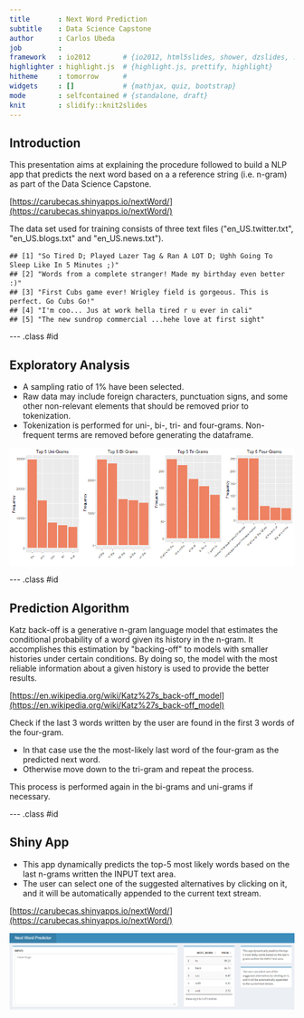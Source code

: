 ```yaml
---
title       : Next Word Prediction
subtitle    : Data Science Capstone
author      : Carlos Ubeda
job         : 
framework   : io2012        # {io2012, html5slides, shower, dzslides, ...}
highlighter : highlight.js  # {highlight.js, prettify, highlight}
hitheme     : tomorrow      # 
widgets     : []            # {mathjax, quiz, bootstrap}
mode        : selfcontained # {standalone, draft}
knit        : slidify::knit2slides
---
```


## Introduction

This presentation aims at explaining the procedure followed to build a NLP app that predicts the next word based on a a reference string (i.e. n-gram) as part of the Data Science Capstone.

[https://carubecas.shinyapps.io/nextWord/](https://carubecas.shinyapps.io/nextWord/)

The data set used for training consists of three text files ("en_US.twitter.txt", "en_US.blogs.txt" and "en_US.news.txt").


```
## [1] "So Tired D; Played Lazer Tag & Ran A LOT D; Ughh Going To Sleep Like In 5 Minutes ;)"
## [2] "Words from a complete stranger! Made my birthday even better :)"                     
## [3] "First Cubs game ever! Wrigley field is gorgeous. This is perfect. Go Cubs Go!"       
## [4] "I'm coo... Jus at work hella tired r u ever in cali"                                 
## [5] "The new sundrop commercial ...hehe love at first sight"
```

--- .class #id 

## Exploratory Analysis

* A sampling ratio of 1% have been selected.
* Raw data may include foreign characters, punctuation signs, and some other non-relevant elements that should be removed prior to tokenization.
* Tokenization is performed for uni-, bi-, tri- and four-grams. Non-frequent terms are removed before generating the dataframe. 

<img src="assets/fig/unnamed-chunk-2-1.png" title="plot of chunk unnamed-chunk-2" alt="plot of chunk unnamed-chunk-2" style="display: block; margin: auto;" />

--- .class #id 

## Prediction Algorithm

Katz back-off is a generative n-gram language model that estimates the conditional probability of a word given its history in the n-gram. It accomplishes this estimation by "backing-off" to models with smaller histories under certain conditions. By doing so, the model with the most reliable information about a given history is used to provide the better results.

[https://en.wikipedia.org/wiki/Katz%27s_back-off_model](https://en.wikipedia.org/wiki/Katz%27s_back-off_model)

Check if the last 3 words written by the user are found in the first 3 words of the four-gram. 
 * In that case use the the most-likely last word of the four-gram as the predicted next word.
 * Otherwise move down to the tri-gram and repeat the process.

This process is performed again in the bi-grams and uni-grams if necessary.

--- .class #id 

## Shiny App
* This app dynamically predicts the top-5 most likely words based on the last n-grams written the INPUT text area.
* The user can select one of the suggested alternatives by clicking on it, and it will be automatically appended to the current text stream.

[https://carubecas.shinyapps.io/nextWord/](https://carubecas.shinyapps.io/nextWord/)

<img src="app.png" title="plot of chunk unnamed-chunk-3" alt="plot of chunk unnamed-chunk-3" width="1000px" />
